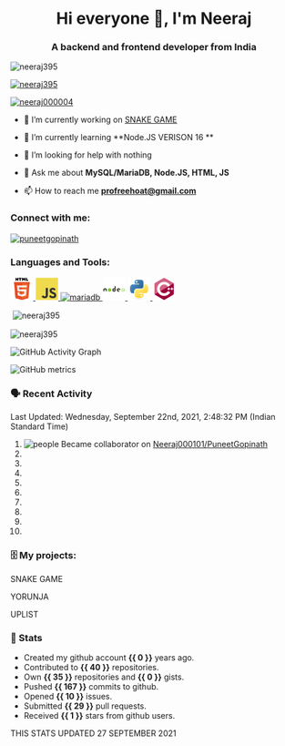 <h1 align="center">Hi everyone 👋, I'm Neeraj </h1>
<h3 align="center">A backend and frontend developer from India</h3>

<p align="left"> <img src="https://komarev.com/ghpvc/?username=neeraj395&label=Profile%20views&color=0e75b6&style=flat" alt="neeraj395" /> </p>

<p align="left"> <a href="https://github.com/ryo-ma/github-profile-trophy"><img src="https://github-profile-trophy.vercel.app/?username=neeraj395" alt="neeraj395" /></a> </p>

<p align="left"> <a href="https://twitter.com/neeraj000004" target="blank"><img src="https://img.shields.io/twitter/follow/neeraj000004?logo=twitter&style=for-the-badge" alt="neeraj000004" /></a> </p>

- 🔭 I’m currently working on [SNAKE GAME](https://github.com/neeraj395/SNAKE-GAME)

- 🌱 I’m currently learning **Node.JS VERISON 16 **

- 🤝 I’m looking for help with nothing 

- 💬 Ask me about **MySQL/MariaDB, Node.JS, HTML, JS**

- 📫 How to reach me **profreehoat@gmail.com**

<h3 align="left">Connect with me:</h3>
<p align="left">
<a href="https://twitter.com/Neeraj000004" target="blank"><img align="center" src="https://raw.githubusercontent.com/rahuldkjain/github-profile-readme-generator/master/src/images/icons/Social/twitter.svg" alt="puneetgopinath" height="30" width="40" /></a>
</p>

<h3 align="left">Languages and Tools:</h3>
<p align="left"> <a href="https://www.w3.org/html/" target="_blank"> <img src="https://raw.githubusercontent.com/devicons/devicon/master/icons/html5/html5-original-wordmark.svg" alt="html5" width="40" height="40"/> </a> <a href="https://developer.mozilla.org/en-US/docs/Web/JavaScript" target="_blank"> <img src="https://raw.githubusercontent.com/devicons/devicon/master/icons/javascript/javascript-original.svg" alt="javascript" width="40" height="40"/> </a> <a href="https://mariadb.org/" target="_blank"> <img src="https://www.vectorlogo.zone/logos/mariadb/mariadb-icon.svg" alt="mariadb" width="40" height="40"/> </a> <a href="https://nodejs.org" target="_blank"> <img src="https://raw.githubusercontent.com/devicons/devicon/master/icons/nodejs/nodejs-original-wordmark.svg" alt="nodejs" width="40" height="40"/> </a> <a href="https://www.python.org" target="_blank"> <img src="https://raw.githubusercontent.com/devicons/devicon/master/icons/python/python-original.svg" alt="python" width="40" height="40"/> </a> <a href="https://www.w3schools.com/cpp/" target="_blank"> <img src="https://raw.githubusercontent.com/devicons/devicon/master/icons/cplusplus/cplusplus-original.svg" alt="cplusplus" width="40" height="40"/> </a> </p>

<p>&nbsp;<img align="center" src="https://github-readme-stats.vercel.app/api?username=neeraj395&show_icons=true&locale=en&theme=dark" alt="neeraj395" /></p>

<p><img align="center" src="https://github-readme-streak-stats.herokuapp.com/?user=neeraj395&theme=dark" alt="neeraj395" /></p>

![GitHub Activity Graph](https://activity-graph.herokuapp.com/graph?username=neeraj395)

![GitHub metrics](https://metrics.lecoq.io/Neeraj395)

### 🗣 Recent Activity
<!--RECENT_ACTIVITY:last_update-->
Last Updated: Wednesday, September 22nd, 2021, 2:48:32 PM (Indian Standard Time)
<!--RECENT_ACTIVITY:last_update_end-->
<!--RECENT_ACTIVITY:start-->
1. ![people] Became collaborator on [Neeraj000101/PuneetGopinath](https://github.com/Neeraj000101/PuneetGopinath)
2. 
3. 
4. 
5. 
6. 
7. 
8. 
9. 
10. 
<!--RECENT_ACTIVITY:end-->
### 🗄 My projects:

SNAKE GAME

YORUNJA

UPLIST 

### 🚀 Stats

- Created my github account **{{ 0 }}** years ago.
- Contributed to **{{ 40 }}** repositories.
- Own **{{ 35 }}** repositories and **{{ 0 }}** gists.
- Pushed **{{ 167  }}** commits to github.
- Opened **{{ 10 }}** issues.
- Submitted **{{ 29 }}** pull requests.
- Received **{{  1 }}** stars from github users.

THIS STATS UPDATED 27 SEPTEMBER 2021

<!-- Badges -->
[issueOpened]: https://cdn.jsdelivr.net/gh/Readme-Workflows/Readme-Icons@main/icons/octicons/IssueOpenedOld.svg
[issueClosed]: https://cdn.jsdelivr.net/gh/Readme-Workflows/Readme-Icons@main/icons/octicons/IssueClosedOld.svg

[prOpened]: https://cdn.jsdelivr.net/gh/Readme-Workflows/Readme-Icons@main/icons/octicons/PullRequestOpened.svg
[prClosed]: https://cdn.jsdelivr.net/gh/Readme-Workflows/Readme-Icons@main/icons/octicons/PullRequestClosed.svg
[prMerged]: https://cdn.jsdelivr.net/gh/Readme-Workflows/Readme-Icons@main/icons/octicons/PullRequestMerged.svg

[comment]: https://cdn.jsdelivr.net/gh/Readme-Workflows/Readme-Icons@main/icons/octicons/Comment.svg

[changesRequested]: https://cdn.jsdelivr.net/gh/Readme-Workflows/Readme-Icons@main/icons/octicons/RequestedChanges.svg
[approved]: https://cdn.jsdelivr.net/gh/Readme-Workflows/Readme-Icons@main/icons/octicons/ApprovedChanges.svg

[repoCreated]: https://cdn.jsdelivr.net/gh/Readme-Workflows/Readme-Icons@main/icons/octicons/Repository.svg
[release]: https://cdn.jsdelivr.net/gh/Readme-Workflows/Readme-Icons@main/icons/octicons/Release.svg
[star]: https://cdn.jsdelivr.net/gh/Readme-Workflows/Readme-Icons@main/icons/octicons/StarredRepository.svg
[wiki]: https://cdn.jsdelivr.net/gh/Readme-Workflows/Readme-Icons@main/icons/octicons/Wiki.svg
[fork]: https://cdn.jsdelivr.net/gh/Readme-Workflows/Readme-Icons@main/icons/octicons/ForkedRepository.svg
[people]: https://cdn.jsdelivr.net/gh/Readme-Workflows/Readme-Icons@main/icons/octicons/People.svg

<!--
**PuneetGopinath/PuneetGopinath** is a ✨ _special_ ✨ repository because its `README.md` (this file) appears on your GitHub profile.


- 💬 Ask me about ... JAVASCRIPT , PYTHON , C + , HTML 
- 📫 How to reach me: ...profreehoat@gmail.com
- ⚡ Fun fact: ...I AM A STUDENT 
-->

